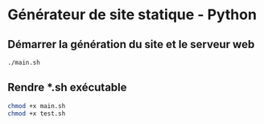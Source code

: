 # Générateur de site statique - Python

## Démarrer la génération du site et le serveur web

```bash
./main.sh
```

## Rendre *.sh exécutable

```bash
chmod +x main.sh
chmod +x test.sh
```
